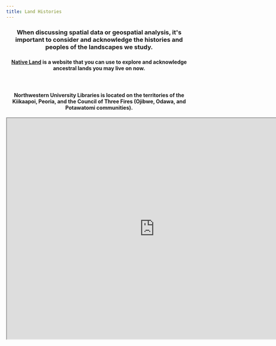 ```yaml
---
title: Land Histories
---
```


<h3 align="center">When discussing spatial data or geospatial analysis, it's important to consider and acknowledge the histories and peoples of the landscapes we study.<h3>  

<h4 align="center"><a href ="https://native-land.ca/">Native Land</a> is a website that you can use to explore and acknowledge ancestral lands you may live on now.</h4>

<br>

<h4 align="center"> Northwestern University Libraries is located on the territories of the Kiikaapoi, Peoria, and the Council of Three Fires (Ojibwe, Odawa, and Potawatomi communities).</h4>

<iframe src="https://native-land.ca/api/embed/embed.html?maps=territories&amp;position=41.875830,-87.624541" width=800px height=600px></iframe>
